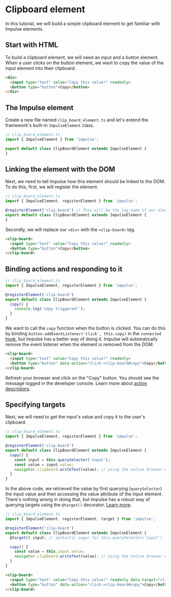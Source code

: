 # Clipboard element

In this tutorial, we will build a simple clipboard element to get familiar with Impulse elements.

## Start with HTML

To build a clipboard element, we will need an input and a button element. When a user clicks on the button element, we
want to copy the value of the input element into their clipboard.

```html
<div>
  <input type="text" value="Copy this value!" readonly>
  <button type="button">Copy</button>
</div>
```

## The Impulse element

Create a new file named `clip_board_element.ts` and let's extend the framework's built-in `ImpulseElement` class.

```ts
// clip_board_element.ts
import { ImpulseElement } from 'impulse';

export default class ClipBoardElement extends ImpulseElement {
}
```

## Linking the element with the DOM

Next, we need to tell Impulse how this element should be linked to the DOM. To do this, first, we will register the
element.

```ts
// clip_board_element.ts
import { ImpulseElement, registerElement } from 'impulse';

@registerElement('clip-board') // This will be the tag name of our element.
export default class ClipBoardElement extends ImpulseElement {
}
```

Secondly, we will replace our `<div>` with the `<clip-board>` tag.

```html
<clip-board>
  <input type="text" value="Copy this value!" readonly>
  <button type="button">Copy</button>
</clip-board>
```

## Binding actions and responding to it

```ts
// clip_board_element.ts
import { ImpulseElement, registerElement } from 'impulse';

@registerElement('clip-board')
export default class ClipBoardElement extends ImpulseElement {
  copy() {
    console.log('copy triggered!');
  }
}
```

We want to call the `copy` function when the button is clicked. You can do this by binding `button.addEventListener('click', this.copy)`
in the `connected` [hook](/reference/lifecycle-callbacks.md), but Impulse has a better way of doing it. Impulse will automatically
remove the event listener when the element is removed from the DOM.

```html
<clip-board>
  <input type="text" value="Copy this value!" readonly>
  <button type="button" data-action="click->clip-board#copy">Copy</button>
</clip-board>
```

Refresh your browser and click on the "Copy" button. You should see the message logged in the developer console.
Learn more about [action descriptors](/reference/actions.md).

## Specifying targets

Next, we will need to get the input's value and copy it to the user's clipboard.

```ts
// clip_board_element.ts
import { ImpulseElement, registerElement } from 'impulse';

@registerElement('clip-board')
export default class ClipBoardElement extends ImpulseElement {
  copy() {
    const input = this.querySelector('input');
    const value = input.value;
    navigator.clipboard.writeText(value); // using the native browser API
  }
}
```

In the above code, we retrieved the value by first querying (`querySelector`) the input value and then accessing the
value attribute of the input element. There's nothing wrong in doing that, but Impulse has a robust way of querying
targets using the `@target()` decorator. [Learn more](/reference/targets.md).

```ts
// clip_board_element.ts
import { ImpulseElement, registerElement, target } from 'impulse';

@registerElement('clip-board')
export default class ClipBoardElement extends ImpulseElement {
  @target() input; // syntactic sugar for this.querySelector('input')

  copy() {
    const value = this.input.value;
    navigator.clipboard.writeText(value); // using the native browser API
  }
}
```

```html
<clip-board>
  <input type="text" value="Copy this value!" readonly data-target="clip-board.input">
  <button type="button" data-action="click->clip-board#copy">Copy</button>
</clip-board>
```
